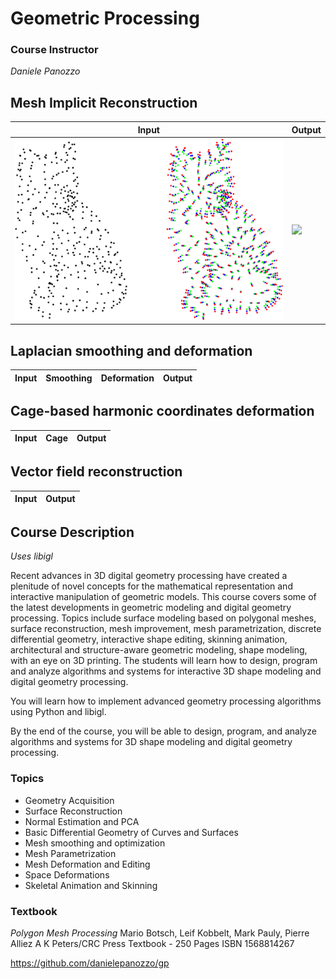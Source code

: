 
# Geometric Processing

### Course Instructor
*Daniele Panozzo*


## Mesh Implicit Reconstruction

<!-- create a table -->
| Input | Output |
| --- | --- |
| ![Input](assets/cat.png) | ![](https://github.com/user-attachments/assets/9db6b018-8241-4314-99aa-4251050acd10) |

## Laplacian smoothing and deformation 

<!-- create a table -->
| Input | Smoothing | Deformation | Output |
| --- | --- | --- | --- |

## Cage-based harmonic coordinates deformation

<!-- create a table -->
| Input | Cage | Output |
| --- | --- | --- |

## Vector field reconstruction

<!-- create a table -->
| Input | Output |
| --- | --- |

## Course Description
*Uses libigl*

Recent advances in 3D digital geometry processing have created a plenitude of novel concepts for the mathematical representation and interactive manipulation of geometric models. This course covers some of the latest developments in geometric modeling and digital geometry processing. Topics include surface modeling based on polygonal meshes, surface reconstruction, mesh improvement, mesh parametrization, discrete differential geometry, interactive shape editing, skinning animation, architectural and structure-aware geometric modeling, shape modeling, with an eye on 3D printing. The students will learn how to design, program and analyze algorithms and systems for interactive 3D shape modeling and digital geometry processing.

You will learn how to implement advanced geometry processing algorithms using Python and libigl.

By the end of the course, you will be able to design, program, and analyze algorithms and systems for 3D shape modeling and digital geometry processing.

### Topics

* Geometry Acquisition
* Surface Reconstruction
* Normal Estimation and PCA
* Basic Differential Geometry of Curves and Surfaces
* Mesh smoothing and optimization
* Mesh Parametrization
* Mesh Deformation and Editing
* Space Deformations
* Skeletal Animation and Skinning

### Textbook
*Polygon Mesh Processing*
Mario Botsch, Leif Kobbelt, Mark Pauly, Pierre Alliez
A K Peters/CRC Press
Textbook - 250 Pages
ISBN 1568814267

https://github.com/danielepanozzo/gp
